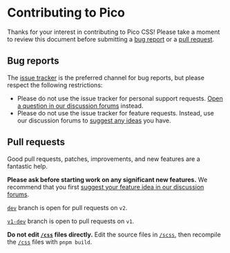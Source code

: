# Contributing to Pico

Thanks for your interest in contributing to Pico CSS! Please take a moment to review this document before submitting a [bug report](https://github.com/picocss/pico/issues) or a [pull request](https://github.com/picocss/pico/pulls).

## Bug reports

The [issue tracker]((https://github.com/picocss/pico/issues)) is the preferred channel for bug reports, but please respect the following restrictions:
- Please do not use the issue tracker for personal support requests. [Open a question in our discussion forums](https://github.com/picocss/pico/discussions/categories/help) instead.
- Please do not use the issue tracker for feature requests.  Instead, use our discussion forums to [suggest any ideas](https://github.com/picocss/pico/discussions/categories/ideas) you have.

## Pull requests

Good pull requests, patches, improvements, and new features are a fantastic help.

**Please ask before starting work on any significant new features.**
We recommend that you first [suggest your feature idea in our discussion forums](https://github.com/picocss/pico/discussions/categories/ideas).

[`dev`](https://github.com/picocss/pico/tree/dev) branch is open for pull requests on `v2`.

[`v1-dev`](https://github.com/picocss/pico/tree/v1-dev) branch is open to pull requests on `v1`.

**Do not edit [`/css`](https://github.com/picocss/pico/tree/master/css) files directly.** Edit the source files in [`/scss`](https://github.com/picocss/pico/tree/master/scss), then recompile the [`/css`](https://github.com/picocss/pico/tree/master/css) files with `pnpm build`.
